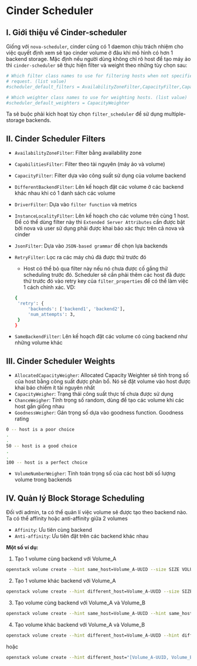 # Cinder Scheduler

## I. Giới thiệu về Cinder-scheduler

Giống với ```nova-scheduler```, cinder cũng có 1 daemon chịu trách nhiệm cho việc quyết định xem sẽ tạo cinder volume ở đâu khi mô hình có hơn 1 backend storage. Mặc định nếu người dùng không chỉ rõ host để tạo máy ảo thì ```cinder-scheduler``` sẽ thực hiện filter và weight theo những tùy chọn sau:

```sh
# Which filter class names to use for filtering hosts when not specified in the
# request. (list value)
#scheduler_default_filters = AvailabilityZoneFilter,CapacityFilter,CapabilitiesFilter

# Which weighter class names to use for weighting hosts. (list value)
#scheduler_default_weighters = CapacityWeighter
```

Ta sẽ buộc phải kích hoạt tùy chọn ```filter_scheduler``` để sử dụng multiple-storage backends.

## II. Cinder Scheduler Filters

- ```AvailabilityZoneFilter```: Filter bằng availability zone
- ```CapabilitiesFilter```: Filter theo tài nguyên (máy ảo và volume)
- ```CapacityFilter```: Filter dựa vào công suất sử dụng của volume backend
- ```DifferentBackendFilter```: Lên kế hoạch đặt các volume ở các backend khác nhau khi có 1 danh sách các volume
- ```DriverFilter```: Dựa vào ```filter function``` và metrics
- ```InstanceLocalityFilter```: Lên kế hoạch cho các volume trên cùng 1 host. Để có thể dùng filter này thì ```Extended Server Attributes``` cần được bật bởi nova và user sử dụng phải được khai báo xác thực trên cả nova và cinder
- ```JsonFilter```: Dựa vào ```JSON-based grammar``` để chọn lựa backends
- ```RetryFilter```: Lọc ra các máy chủ đã được thử trước đó
   - Host có thể bỏ qua filter này nếu nó chưa được cố gắng thử scheduling trước đó. Scheduler sẽ cần phải thêm các host đã được thử trước đó vào retry key của ```filter_properties``` để có thể làm việc 1 cách chính xác. VD:
   
   ```sh
   {
    'retry': {
        'backends': ['backend1', 'backend2'],
        'num_attempts': 3,
    }
   }
   ```
- ```SameBackendFilter```: Lên kế hoạch đặt các volume có cùng backend như những volume khác

## III. Cinder Scheduler Weights

- ```AllocatedCapacityWeigher```: Allocated Capacity Weighter sẽ tính trọng số của host bằng công suất được phân bổ. Nó sẽ đặt volume vào host được khai báo chiếm ít tài nguyên nhất
- ```CapacityWeigher```: Trạng thái công suất thực tế chưa được sử dụng
- ```ChanceWeigher```: Tính trọng số random, dùng để tạo các volume khi các host gần giống nhau
- ```GoodnessWeigher```: Gán trọng số dựa vào goodness function. Goodness rating

```sh
0 -- host is a poor choice
.
.
50 -- host is a good choice
.
.
100 -- host is a perfect choice
```

- ```VolumeNumberWeigher```: Tính toán trọng số của các host bởi số lượng volume trong backends

## IV. Quản lý Block Storage Scheduling

Đối với admin, ta có thể quản lí việc volume sẽ được tạo theo backend nào. Ta có thể affinity hoặc anti-affinity giữa 2 volumes
- ```Affinity```: Ưu tiên cùng backend
- ```Anti-affinity```: Ưu tiên đặt trên các backend khác nhau

**Một số ví dụ:**
1. Tạo 1 volume cùng backend với Volume_A

```sh
openstack volume create --hint same_host=Volume_A-UUID --size SIZE VOLUME_NAME
```

2. Tạo 1 volume khác backend với Volume_A

```sh
openstack volume create --hint different_host=Volume_A-UUID --size SIZE VOLUME_NAME
```

3. Tạo volume cùng backend với Volume_A và Volume_B

```sh
openstack volume create --hint same_host=Volume_A-UUID --hint same_host=Volume_B-UUID --size SIZE VOLUME_NAME
```

4. Tạo volume khác backend với Volume_A và Volume_B

```sh
openstack volume create --hint different_host=Volume_A-UUID --hint different_host=Volume_B-UUID --size SIZE VOLUME_NAME
```

hoặc

```sh
openstack volume create --hint different_host="[Volume_A-UUID, Volume_B-UUID]" --size SIZE VOLUME_NAME
```